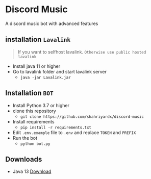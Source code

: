 # Discord Music
A discord music bot with advanced features

## installation `Lavalink`
> If you want to selfhost lavalink. `Otherwise use public hosted lavalink`
- Install java 11 or higher
- Go to lavalink folder and start lavalink server
    - `java -jar Lavalink.jar`

## Installation `BOT` 
- Install Python 3.7 or higher
- clone this repository
    - `git clone https://github.com/shahriyardx/discord-music`
- Install requirements
    - `pip install -r requirements.txt`
- Edit `.env.example` file to `.env` and replace `TOKEN` and `PREFIX`
- Run the bot
    - `python bot.py`


## Downloads
- Java 13 [Download](https://download.java.net/openjdk/jdk13/ri/openjdk-13+33_linux-x64_bin.tar.gz)
